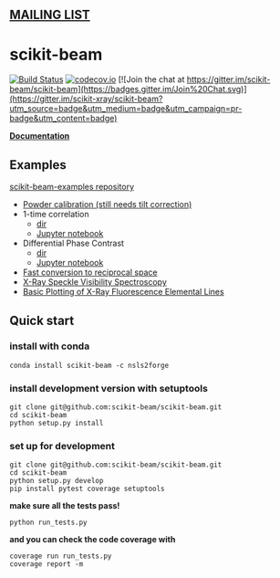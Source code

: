 ## [MAILING LIST](https://groups.google.com/forum/#!forum/scikit-beam)

# scikit-beam

[![Build Status](https://travis-ci.org/scikit-beam/scikit-beam.svg?branch=main)](https://travis-ci.org/scikit-beam/scikit-beam)
[![codecov.io](http://codecov.io/github/scikit-beam/scikit-beam/coverage.svg?branch=main)](http://codecov.io/github/scikit-beam/scikit-beam?branch=main)
[![Join the chat at https://gitter.im/scikit-beam/scikit-beam](https://badges.gitter.im/Join%20Chat.svg)](https://gitter.im/scikit-xray/scikit-beam?utm_source=badge&utm_medium=badge&utm_campaign=pr-badge&utm_content=badge)

**[Documentation](http://scikit-beam.github.io/scikit-beam/)**

## Examples
[scikit-beam-examples repository](https://github.com/scikit-beam/scikit-beam-examples)

- [Powder calibration (still needs tilt correction)](https://github.com/scikit-beam/scikit-beam-examples/blob/main/demos/powder_calibration/D_estimate_demo.ipynb)
- 1-time correlation
  - [dir](https://github.com/scikit-beam/scikit-beam-examples/tree/main/demos/1_time_correlation)
  - [Jupyter notebook](https://github.com/scikit-beam/scikit-beam-examples/blob/main/demos/1_time_correlation/Multi_tau_one_time_correlation_example.ipynb)
- Differential Phase Contrast
  - [dir](https://github.com/scikit-beam/scikit-beam-examples/blob/main/demos/dpc)
  - [Jupyter notebook](https://github.com/scikit-beam/scikit-beam-examples/blob/main/demos/dpc/dpc_demo.ipynb)
- [Fast conversion to reciprocal space](https://github.com/scikit-beam/scikit-beam-examples/blob/main/demos/reciprocal_space/recip_example.ipynb)
- [X-Ray Speckle Visibility Spectroscopy](https://github.com/scikit-beam/scikit-beam-examples/blob/main/demos/speckle/speckle-plotting.ipynb)
- [Basic Plotting of X-Ray Fluorescence Elemental Lines](https://github.com/scikit-beam/scikit-beam-examples/blob/main/demos/xrf/plot_xrf_spectrum.ipynb)

## Quick start

### install with conda

```
conda install scikit-beam -c nsls2forge

```

### install development version with setuptools

```
git clone git@github.com:scikit-beam/scikit-beam.git
cd scikit-beam
python setup.py install
```

### set up for development
```
git clone git@github.com:scikit-beam/scikit-beam.git
cd scikit-beam
python setup.py develop
pip install pytest coverage setuptools
```
**make sure all the tests pass!**
```
python run_tests.py
```

**and you can check the code coverage with**
```
coverage run run_tests.py
coverage report -m
```
